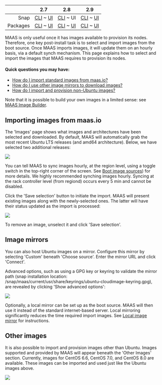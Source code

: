 <!-- deb-2-7-cli
||2.7|2.8|2.9|
|-----:|:-----:|:-----:|:-----:|
|Snap|[CLI](/t/select-and-import-images-snap-2-7-cli/3090) ~ [UI](/t/select-and-import-images-snap-2-7-ui/3091)|[CLI](/t/select-and-import-images-snap-2-8-cli/3092) ~ [UI](/t/select-and-import-images-snap-2-8-ui/3093)|[CLI](/t/select-and-import-images-snap-2-9-cli/3094) ~ [UI](/t/select-and-import-images-snap-2-9-ui/3095)|
|Packages|CLI ~ [UI](/t/select-and-import-images-deb-2-7-ui/3097)|[CLI](/t/select-and-import-images-deb-2-8-cli/3098) ~ [UI](/t/select-and-import-images-deb-2-8-ui/3099)|[CLI](/t/select-and-import-images-deb-2-9-cli/3100) ~ [UI](/t/select-and-import-images-deb-2-9-ui/3101)|
 deb-2-7-cli -->

<!-- deb-2-7-ui
||2.7|2.8|2.9|
|-----:|:-----:|:-----:|:-----:|
|Snap|[CLI](/t/select-and-import-images-snap-2-7-cli/3090) ~ [UI](/t/select-and-import-images-snap-2-7-ui/3091)|[CLI](/t/select-and-import-images-snap-2-8-cli/3092) ~ [UI](/t/select-and-import-images-snap-2-8-ui/3093)|[CLI](/t/select-and-import-images-snap-2-9-cli/3094) ~ [UI](/t/select-and-import-images-snap-2-9-ui/3095)|
|Packages|[CLI](/t/select-and-import-images-deb-2-7-cli/3096) ~ UI|[CLI](/t/select-and-import-images-deb-2-8-cli/3098) ~ [UI](/t/select-and-import-images-deb-2-8-ui/3099)|[CLI](/t/select-and-import-images-deb-2-9-cli/3100) ~ [UI](/t/select-and-import-images-deb-2-9-ui/3101)|
 deb-2-7-ui -->

<!-- deb-2-8-cli
||2.7|2.8|2.9|
|-----:|:-----:|:-----:|:-----:|
|Snap|[CLI](/t/select-and-import-images-snap-2-7-cli/3090) ~ [UI](/t/select-and-import-images-snap-2-7-ui/3091)|[CLI](/t/select-and-import-images-snap-2-8-cli/3092) ~ [UI](/t/select-and-import-images-snap-2-8-ui/3093)|[CLI](/t/select-and-import-images-snap-2-9-cli/3094) ~ [UI](/t/select-and-import-images-snap-2-9-ui/3095)|
|Packages|[CLI](/t/select-and-import-images-deb-2-7-cli/3096) ~ [UI](/t/select-and-import-images-deb-2-7-ui/3097)|CLI ~ [UI](/t/select-and-import-images-deb-2-8-ui/3099)|[CLI](/t/select-and-import-images-deb-2-9-cli/3100) ~ [UI](/t/select-and-import-images-deb-2-9-ui/3101)|
 deb-2-8-cli -->

<!-- deb-2-8-ui
||2.7|2.8|2.9|
|-----:|:-----:|:-----:|:-----:|
|Snap|[CLI](/t/select-and-import-images-snap-2-7-cli/3090) ~ [UI](/t/select-and-import-images-snap-2-7-ui/3091)|[CLI](/t/select-and-import-images-snap-2-8-cli/3092) ~ [UI](/t/select-and-import-images-snap-2-8-ui/3093)|[CLI](/t/select-and-import-images-snap-2-9-cli/3094) ~ [UI](/t/select-and-import-images-snap-2-9-ui/3095)|
|Packages|[CLI](/t/select-and-import-images-deb-2-7-cli/3096) ~ [UI](/t/select-and-import-images-deb-2-7-ui/3097)|[CLI](/t/select-and-import-images-deb-2-8-cli/3098) ~ UI|[CLI](/t/select-and-import-images-deb-2-9-cli/3100) ~ [UI](/t/select-and-import-images-deb-2-9-ui/3101)|
 deb-2-8-ui -->

<!-- deb-2-9-cli
||2.7|2.8|2.9|
|-----:|:-----:|:-----:|:-----:|
|Snap|[CLI](/t/select-and-import-images-snap-2-7-cli/3090) ~ [UI](/t/select-and-import-images-snap-2-7-ui/3091)|[CLI](/t/select-and-import-images-snap-2-8-cli/3092) ~ [UI](/t/select-and-import-images-snap-2-8-ui/3093)|[CLI](/t/select-and-import-images-snap-2-9-cli/3094) ~ [UI](/t/select-and-import-images-snap-2-9-ui/3095)|
|Packages|[CLI](/t/select-and-import-images-deb-2-7-cli/3096) ~ [UI](/t/select-and-import-images-deb-2-7-ui/3097)|[CLI](/t/select-and-import-images-deb-2-8-cli/3098) ~ [UI](/t/select-and-import-images-deb-2-8-ui/3099)|CLI ~ [UI](/t/select-and-import-images-deb-2-9-ui/3101)|
 deb-2-9-cli -->

<!-- deb-2-9-ui
||2.7|2.8|2.9|
|-----:|:-----:|:-----:|:-----:|
|Snap|[CLI](/t/select-and-import-images-snap-2-7-cli/3090) ~ [UI](/t/select-and-import-images-snap-2-7-ui/3091)|[CLI](/t/select-and-import-images-snap-2-8-cli/3092) ~ [UI](/t/select-and-import-images-snap-2-8-ui/3093)|[CLI](/t/select-and-import-images-snap-2-9-cli/3094) ~ [UI](/t/select-and-import-images-snap-2-9-ui/3095)|
|Packages|[CLI](/t/select-and-import-images-deb-2-7-cli/3096) ~ [UI](/t/select-and-import-images-deb-2-7-ui/3097)|[CLI](/t/select-and-import-images-deb-2-8-cli/3098) ~ [UI](/t/select-and-import-images-deb-2-8-ui/3099)|[CLI](/t/select-and-import-images-deb-2-9-cli/3100) ~ UI|
 deb-2-9-ui -->

<!-- snap-2-7-cli
||2.7|2.8|2.9|
|-----:|:-----:|:-----:|:-----:|
|Snap|CLI ~ [UI](/t/select-and-import-images-snap-2-7-ui/3091)|[CLI](/t/select-and-import-images-snap-2-8-cli/3092) ~ [UI](/t/select-and-import-images-snap-2-8-ui/3093)|[CLI](/t/select-and-import-images-snap-2-9-cli/3094) ~ [UI](/t/select-and-import-images-snap-2-9-ui/3095)|
|Packages|[CLI](/t/select-and-import-images-deb-2-7-cli/3096) ~ [UI](/t/select-and-import-images-deb-2-7-ui/3097)|[CLI](/t/select-and-import-images-deb-2-8-cli/3098) ~ [UI](/t/select-and-import-images-deb-2-8-ui/3099)|[CLI](/t/select-and-import-images-deb-2-9-cli/3100) ~ [UI](/t/select-and-import-images-deb-2-9-ui/3101)|
 snap-2-7-cli -->

<!-- snap-2-7-ui
||2.7|2.8|2.9|
|-----:|:-----:|:-----:|:-----:|
|Snap|[CLI](/t/select-and-import-images-snap-2-7-cli/3090) ~ UI|[CLI](/t/select-and-import-images-snap-2-8-cli/3092) ~ [UI](/t/select-and-import-images-snap-2-8-ui/3093)|[CLI](/t/select-and-import-images-snap-2-9-cli/3094) ~ [UI](/t/select-and-import-images-snap-2-9-ui/3095)|
|Packages|[CLI](/t/select-and-import-images-deb-2-7-cli/3096) ~ [UI](/t/select-and-import-images-deb-2-7-ui/3097)|[CLI](/t/select-and-import-images-deb-2-8-cli/3098) ~ [UI](/t/select-and-import-images-deb-2-8-ui/3099)|[CLI](/t/select-and-import-images-deb-2-9-cli/3100) ~ [UI](/t/select-and-import-images-deb-2-9-ui/3101)|
 snap-2-7-ui -->

<!-- snap-2-8-cli
||2.7|2.8|2.9|
|-----:|:-----:|:-----:|:-----:|
|Snap|[CLI](/t/select-and-import-images-snap-2-7-cli/3090) ~ [UI](/t/select-and-import-images-snap-2-7-ui/3091)|CLI ~ [UI](/t/select-and-import-images-snap-2-8-ui/3093)|[CLI](/t/select-and-import-images-snap-2-9-cli/3094) ~ [UI](/t/select-and-import-images-snap-2-9-ui/3095)|
|Packages|[CLI](/t/select-and-import-images-deb-2-7-cli/3096) ~ [UI](/t/select-and-import-images-deb-2-7-ui/3097)|[CLI](/t/select-and-import-images-deb-2-8-cli/3098) ~ [UI](/t/select-and-import-images-deb-2-8-ui/3099)|[CLI](/t/select-and-import-images-deb-2-9-cli/3100) ~ [UI](/t/select-and-import-images-deb-2-9-ui/3101)|
 snap-2-8-cli -->

||2.7|2.8|2.9|
|-----:|:-----:|:-----:|:-----:|
|Snap|[CLI](/t/select-and-import-images-snap-2-7-cli/3090) ~ [UI](/t/select-and-import-images-snap-2-7-ui/3091)|[CLI](/t/select-and-import-images-snap-2-8-cli/3092) ~ UI|[CLI](/t/select-and-import-images-snap-2-9-cli/3094) ~ [UI](/t/select-and-import-images-snap-2-9-ui/3095)|
|Packages|[CLI](/t/select-and-import-images-deb-2-7-cli/3096) ~ [UI](/t/select-and-import-images-deb-2-7-ui/3097)|[CLI](/t/select-and-import-images-deb-2-8-cli/3098) ~ [UI](/t/select-and-import-images-deb-2-8-ui/3099)|[CLI](/t/select-and-import-images-deb-2-9-cli/3100) ~ [UI](/t/select-and-import-images-deb-2-9-ui/3101)|

<!-- snap-2-9-cli
||2.7|2.8|2.9|
|-----:|:-----:|:-----:|:-----:|
|Snap|[CLI](/t/select-and-import-images-snap-2-7-cli/3090) ~ [UI](/t/select-and-import-images-snap-2-7-ui/3091)|[CLI](/t/select-and-import-images-snap-2-8-cli/3092) ~ [UI](/t/select-and-import-images-snap-2-8-ui/3093)|CLI ~ [UI](/t/select-and-import-images-snap-2-9-ui/3095)|
|Packages|[CLI](/t/select-and-import-images-deb-2-7-cli/3096) ~ [UI](/t/select-and-import-images-deb-2-7-ui/3097)|[CLI](/t/select-and-import-images-deb-2-8-cli/3098) ~ [UI](/t/select-and-import-images-deb-2-8-ui/3099)|[CLI](/t/select-and-import-images-deb-2-9-cli/3100) ~ [UI](/t/select-and-import-images-deb-2-9-ui/3101)|
 snap-2-9-cli -->

<!-- snap-2-9-ui
||2.7|2.8|2.9|
|-----:|:-----:|:-----:|:-----:|
|Snap|[CLI](/t/select-and-import-images-snap-2-7-cli/3090) ~ [UI](/t/select-and-import-images-snap-2-7-ui/3091)|[CLI](/t/select-and-import-images-snap-2-8-cli/3092) ~ [UI](/t/select-and-import-images-snap-2-8-ui/3093)|[CLI](/t/select-and-import-images-snap-2-9-cli/3094) ~ UI|
|Packages|[CLI](/t/select-and-import-images-deb-2-7-cli/3096) ~ [UI](/t/select-and-import-images-deb-2-7-ui/3097)|[CLI](/t/select-and-import-images-deb-2-8-cli/3098) ~ [UI](/t/select-and-import-images-deb-2-8-ui/3099)|[CLI](/t/select-and-import-images-deb-2-9-cli/3100) ~ [UI](/t/select-and-import-images-deb-2-9-ui/3101)|
 snap-2-9-ui -->

MAAS is only useful once it has images available to provision its nodes. Therefore, one key post-install task is to select and import images from the boot source. Once MAAS imports images, it will update them on an hourly basis, via a default synch mechanism.  This page explains how to select and import the images that MAAS requires to provision its nodes.


#### Quick questions you may have:

* [How do I import standard images from maas.io?](#heading--import-maasio-image-ui)
* [How do I use other image mirrors to download images?](#heading--image-mirrors)
* [How do I import and provision non-Ubuntu images?](#heading--other-images)

Note that it is possible to build your own images in a limited sense: see [MAAS Image Builder](/t/maas-image-builder/1112).

<h2 id="heading--import-maasio-image-ui">Importing images from maas.io</h2>

The 'Images' page shows what images and architectures have been selected and downloaded. By default, MAAS will automatically grab the most recent Ubuntu LTS releases (and amd64 architecture). Below, we have selected two additional releases:

<a href="https://discourse.maas.io/uploads/default/original/1X/d208922f1126ec92f6ef06cfaa5e16dbbfc613d0.png" target = "_blank"><img src="https://discourse.maas.io/uploads/default/original/1X/d208922f1126ec92f6ef06cfaa5e16dbbfc613d0.png"></a>

<!-- deb-2-7-ui
You can tell MAAS to sync images hourly, at the region level, using a toggle switch in the top-right corner of the screen.  See [Boot image sources](/t/images/2701#boot-image-sources)) for more details. We highly recommended synching images hourly. Syncing at the rack controller level (from regiond) occurs every 5 min and cannot be disabled.
 deb-2-7-ui -->

<!-- deb-2-8-ui
You can tell MAAS to sync images hourly, at the region level, using a toggle switch in the top-right corner of the screen.  See [Boot image sources](/t/images/2703#boot-image-sources)) for more details. We highly recommended synching images hourly. Syncing at the rack controller level (from regiond) occurs every 5 min and cannot be disabled.
 deb-2-8-ui -->

<!-- deb-2-9-ui
You can tell MAAS to sync images hourly, at the region level, using a toggle switch in the top-right corner of the screen.  See [Boot image sources](/t/images/2705#boot-image-sources)) for more details. We highly recommended synching images hourly. Syncing at the rack controller level (from regiond) occurs every 5 min and cannot be disabled.
 deb-2-9-ui -->

<!-- snap-2-7-ui
You can tell MAAS to sync images hourly, at the region level, using a toggle switch in the top-right corner of the screen.  See [Boot image sources](/t/images/2695#boot-image-sources)) for more details. We highly recommended synching images hourly. Syncing at the rack controller level (from regiond) occurs every 5 min and cannot be disabled.
 snap-2-7-ui -->

You can tell MAAS to sync images hourly, at the region level, using a toggle switch in the top-right corner of the screen.  See [Boot image sources](/t/images/2697#boot-image-sources)) for more details. We highly recommended synching images hourly. Syncing at the rack controller level (from regiond) occurs every 5 min and cannot be disabled.

<!-- snap-2-9-ui
You can tell MAAS to sync images hourly, at the region level, using a toggle switch in the top-right corner of the screen.  See [Boot image sources](/t/images/2699#boot-image-sources)) for more details. We highly recommended synching images hourly. Syncing at the rack controller level (from regiond) occurs every 5 min and cannot be disabled.
 snap-2-9-ui -->

Click the 'Save selection' button to initiate the import. MAAS will present existing images along with the newly-selected ones. The latter will have their status updated as the import is processed:

<a href="https://discourse.maas.io/uploads/default/original/1X/f7daa92c97f1ada61c2172044d43856ed3e14b5f.png" target = "_blank"><img src="https://discourse.maas.io/uploads/default/original/1X/f7daa92c97f1ada61c2172044d43856ed3e14b5f.png"></a>

To remove an image, unselect it and click 'Save selection'.

<h2 id="heading--image-mirrors">Image mirrors</h2>

You can also host Ubuntu images on a mirror. Configure this mirror by selecting 'Custom' beneath 'Choose source'. Enter the mirror URL and click 'Connect'.

Advanced options, such as using a GPG key or keyring to validate the mirror path (snap installation location: /snap/maas/current/usr/share/keyrings/ubuntu-cloudimage-keyring.gpg), are revealed by clicking 'Show advanced options':

<a href="https://discourse.maas.io/uploads/default/original/1X/dbe44a827e70e318a6139c3e335019a6a27c4374.png" target = "_blank"><img src="https://discourse.maas.io/uploads/default/original/1X/dbe44a827e70e318a6139c3e335019a6a27c4374.png"></a>

<!-- deb-2-7-cli
Optionally, a local mirror can be set up as the boot source. MAAS will then use it instead of the standard internet-based server. Local mirroring significantly reduces the time required import images. See [Local image mirror](/t/local-image-mirror/2808) for instructions.
 deb-2-7-cli -->

<!-- deb-2-7-ui
Optionally, a local mirror can be set up as the boot source. MAAS will then use it instead of the standard internet-based server. Local mirroring significantly reduces the time required import images. See [Local image mirror](/t/local-image-mirror/2809) for instructions.
 deb-2-7-ui -->

<!-- deb-2-8-cli
Optionally, a local mirror can be set up as the boot source. MAAS will then use it instead of the standard internet-based server. Local mirroring significantly reduces the time required import images. See [Local image mirror](/t/local-image-mirror/2810) for instructions.
 deb-2-8-cli -->

<!-- deb-2-8-ui
Optionally, a local mirror can be set up as the boot source. MAAS will then use it instead of the standard internet-based server. Local mirroring significantly reduces the time required import images. See [Local image mirror](/t/local-image-mirror/2811) for instructions.
 deb-2-8-ui -->

<!-- deb-2-9-cli
Optionally, a local mirror can be set up as the boot source. MAAS will then use it instead of the standard internet-based server. Local mirroring significantly reduces the time required import images. See [Local image mirror](/t/local-image-mirror/2812) for instructions.
 deb-2-9-cli -->

<!-- deb-2-9-ui
Optionally, a local mirror can be set up as the boot source. MAAS will then use it instead of the standard internet-based server. Local mirroring significantly reduces the time required import images. See [Local image mirror](/t/local-image-mirror/2813) for instructions.
 deb-2-9-ui -->

<!-- snap-2-7-cli
Optionally, a local mirror can be set up as the boot source. MAAS will then use it instead of the standard internet-based server. Local mirroring significantly reduces the time required import images. See [Local image mirror](/t/local-image-mirror/2802) for instructions.
 snap-2-7-cli -->

<!-- snap-2-7-ui
Optionally, a local mirror can be set up as the boot source. MAAS will then use it instead of the standard internet-based server. Local mirroring significantly reduces the time required import images. See [Local image mirror](/t/local-image-mirror/2803) for instructions.
 snap-2-7-ui -->

<!-- snap-2-8-cli
Optionally, a local mirror can be set up as the boot source. MAAS will then use it instead of the standard internet-based server. Local mirroring significantly reduces the time required import images. See [Local image mirror](/t/local-image-mirror/2804) for instructions.
 snap-2-8-cli -->

Optionally, a local mirror can be set up as the boot source. MAAS will then use it instead of the standard internet-based server. Local mirroring significantly reduces the time required import images. See [Local image mirror](/t/local-image-mirror/2805) for instructions.

<!-- snap-2-9-cli
Optionally, a local mirror can be set up as the boot source. MAAS will then use it instead of the standard internet-based server. Local mirroring significantly reduces the time required import images. See [Local image mirror](/t/local-image-mirror/2806) for instructions.
 snap-2-9-cli -->

<!-- snap-2-9-ui
Optionally, a local mirror can be set up as the boot source. MAAS will then use it instead of the standard internet-based server. Local mirroring significantly reduces the time required import images. See [Local image mirror](/t/local-image-mirror/2807) for instructions.
 snap-2-9-ui -->

<h2 id="heading--other-images">Other images</h2>

It is also possible to import and provision images other than Ubuntu. Images supported and provided by MAAS will appear beneath the 'Other Images' section. Currently, images for CentOS 6.6, CentOS 7.0, and CentOS 8.0 are available. These images can be imported and used just like the Ubuntu images above.

<a href="https://discourse.maas.io/uploads/default/original/1X/198aa78b2dd3a650f1b3909ae2c9269e159ca1dc.png" target = "_blank"><img src="https://discourse.maas.io/uploads/default/original/1X/198aa78b2dd3a650f1b3909ae2c9269e159ca1dc.png"></a>

<!-- deb-2-7-cli
You can tell MAAS to sync images hourly, at the region level.  See [Boot image sources](/t/images/2700#boot-image-sources)) for more details. We highly recommended synching images hourly. Syncing at the rack controller level (from regiond) occurs every 5 min and cannot be disabled.
 deb-2-7-cli -->

<!-- deb-2-8-cli
You can tell MAAS to sync images hourly, at the region level.  See [Boot image sources](/t/images/2702#boot-image-sources)) for more details. We highly recommended synching images hourly. Syncing at the rack controller level (from regiond) occurs every 5 min and cannot be disabled.
 deb-2-8-cli -->

<!-- deb-2-9-cli
You can tell MAAS to sync images hourly, at the region level.  See [Boot image sources](/t/images/2704#boot-image-sources)) for more details. We highly recommended synching images hourly. Syncing at the rack controller level (from regiond) occurs every 5 min and cannot be disabled.
 deb-2-9-cli -->
 
<!-- snap-2-7-cli
You can tell MAAS to sync images hourly, at the region level.  See [Boot image sources](/t/images/2694#boot-image-sources)) for more details. We highly recommended synching images hourly. Syncing at the rack controller level (from regiond) occurs every 5 min and cannot be disabled.
 snap-2-7-cli -->
 
<!-- snap-2-8-cli
You can tell MAAS to sync images hourly, at the region level.  See [Boot image sources](/t/images/2696#boot-image-sources)) for more details. We highly recommended synching images hourly. Syncing at the rack controller level (from regiond) occurs every 5 min and cannot be disabled.
 snap-2-8-cli -->

<!-- snap-2-9-cli
You can tell MAAS to sync images hourly, at the region level.  See [Boot image sources](/t/images/2698#boot-image-sources)) for more details. We highly recommended synching images hourly. Syncing at the rack controller level (from regiond) occurs every 5 min and cannot be disabled.
 snap-2-9-cli -->

<!-- snap-2-7-cli snap-2-8-cli snap-2-9-cli deb-2-7-cli deb-2-8-cli deb-2-9-cli

#### Quick questions you may have:

* [How do I get started with the MAAS CLI?](/t/maas-cli/802)
* [How do I list boot sources?](#heading--list-boot-sources)
* [How do I select images?](#heading--select-image)
* [How do I list image selections?](#heading--list-image-selections)
* [How do I import newly-selected images?](#heading--import-newly-selected-images)
* [How do I list currently available images?](#heading--list-currently-available-images)
* [How do I delete a boot source?](#heading--delete-a-boot-source)
* [How do I edit a boot source?](#heading--edit-a-boot-source)

<h2 id="heading--list-boot-sources">List boot sources</h2>

If you want to download boot sources, i.e., the locations from which you may download images, try the following:

``` bash
maas $PROFILE boot-sources read
```

[note]
Although multiple boot sources may be listed, MAAS can only practically work with a single boot source.
[/note]

<h2 id="heading--select-images">Select images</h2>

Use the `boot-source-selections` command to select images from a boot source. After selecting new images, you will need to [import](#heading--import-newly-selected-images) them.

``` bash
maas $PROFILE boot-source-selections create $SOURCE_ID \
    os="ubuntu" release="$SERIES" arches="$ARCH" \
    subarches="$KERNEL" labels="*"
```

For example, to select all kernels for 64-bit Trusty from a boot source with an id of '1':

``` bash
maas $PROFILE boot-source-selections create 1 \
    os="ubuntu" release="trusty" arches="amd64" \
    subarches="*" labels="*"
```

<h3 id="heading--hardware-enablement-hwe">Hardware enablement (HWE)</h3>

For example, to get just the latest amd64 HWE kernel available for Trusty, which, at time of writing, is from Xenial:

``` bash
maas $PROFILE boot-source-selections create 1 \
    os="ubuntu" release="trusty" arches="amd64" \
    subarches="hwe-x" labels="*"
```

For Xenial kernels (and starting with MAAS 2.1), notation has changed. To select the latest amd64 HWE kernel available for Xenial:

``` bash
maas $PROFILE boot-source-selections create 1 \
    os="ubuntu" release="xenial" arches="amd64" \
    subarches="hwe-16.04" labels="*"
```

<h2 id="heading--list-image-selections">List image selections</h2>

To list image selections for a boot source:

``` bash
maas $PROFILE boot-source-selections read $SOURCE_ID
```

<h2 id="heading--import-newly-selected-images">Import newly-selected images</h2>

To import newly-selected images (boot resources):

``` bash
maas $PROFILE boot-resources import
```

Once newly-selected images are imported, a sync mechanism is enabled (by default) to keep them up to date. The refresh time interval is 60 minutes.

Available images resulting from this action are reflected in the web UI.

<h2 id="heading--list-currently-available-images">List currently available images</h2>

To list currently available/imported images (boot resources):

``` bash
maas $PROFILE boot-resources read
```

<h2 id="heading--delete-a-boot-source">Delete a boot source</h2>

To delete a boot source (the location from which you can download images): 

``` bash
maas $PROFILE boot-source delete $SOURCE_ID
```

If you delete the sole boot source, then the fields 'Sync URL' and 'Keyring Path' in the web UI will take on null values.

<h2 id="heading--edit-a-boot-source">Edit a boot source</h2>

You can edit an existing boot source by changing the GPG keyring file ($KEYRING_FILE) and the location ($URL).

Update the boot source:

``` bash
maas $PROFILE boot-source update $SOURCE_ID \
    url=$URL keyring_filename=$KEYRING_FILE
```

At this time MAAS only supports a boot source containing official MAAS images. As a result, you can only edit a boot source if you have set up a mirror of its images. The location can change, but the keyring remains constant:

KEYRING_FILE=/usr/share/keyrings/ubuntu-cloudimage-keyring.gpg

<h2 id="heading--add-a-boot-source">Add a boot source</h2>

[note]
To avoid unnecessary complexity, you should probably delete any existing boot sources before adding a new one.
[/note]

Presented below are two use cases for adding a boot source:

1.  Use a local image mirror (official images)
2.  If you deleted the default image, recreate it

The general syntax is:

``` bash
maas $PROFILE boot-sources create \
    url=$URL keyring_filename=$KEYRING_FILE
```

The output will include a new numeric ID that identifies the boot source ($SOURCE_ID).

Since MAAS can only practically work with a single boot source, so you will need to delete any existing sources. Note that the location (URL) is the only variable. The only supported keyring is:

KEYRING_FILE=/usr/share/keyrings/ubuntu-cloudimage-keyring.gpg

If you added a sole boot source, then the fields 'Sync URL' and 'Keyring Path' in the web UI will reflect its values.

<h3 id="heading--using-a-local-image-mirror">Using a local image mirror</h3>

snap-2-7-cli snap-2-8-cli snap-2-9-cli deb-2-7-cli deb-2-8-cli deb-2-9-cli -->

<!-- deb-2-7-cli
Once the mirror is set up according to [Local image mirror](/t/local-image-mirror/2808) it is just a matter of specifying the mirror location (URL). Since the images come from the default source, you should use the default keyring. If you are following the above mirror document, the variable values should be:
 deb-2-7-cli -->

<!-- deb-2-8-cli
Once the mirror is set up according to [Local image mirror](/t/local-image-mirror/2810) it is just a matter of specifying the mirror location (URL). Since the images come from the default source, you should use the default keyring. If you are following the above mirror document, the variable values should be:
 deb-2-8-cli -->

<!-- deb-2-9-cli
Once the mirror is set up according to [Local image mirror](/t/local-image-mirror/2812) it is just a matter of specifying the mirror location (URL). Since the images come from the default source, you should use the default keyring. If you are following the above mirror document, the variable values should be:
 deb-2-9-cli -->

<!-- snap-2-7-cli
Once the mirror is set up according to [Local image mirror](/t/local-image-mirror/2802) it is just a matter of specifying the mirror location (URL). Since the images come from the default source, you should use the default keyring. If you are following the above mirror document, the variable values should be:
 snap-2-7-cli -->

<!-- snap-2-8-cli
Once the mirror is set up according to [Local image mirror](/t/local-image-mirror/2804) it is just a matter of specifying the mirror location (URL). Since the images come from the default source, you should use the default keyring. If you are following the above mirror document, the variable values should be:
 snap-2-8-cli -->

<!-- snap-2-9-cli
Once the mirror is set up according to [Local image mirror](/t/local-image-mirror/2806) it is just a matter of specifying the mirror location (URL). Since the images come from the default source, you should use the default keyring. If you are following the above mirror document, the variable values should be:
 snap-2-9-cli -->

<!-- snap-2-7-cli snap-2-8-cli snap-2-9-cli deb-2-7-cli deb-2-8-cli deb-2-9-cli

-   URL=https://$MIRROR/maas/images/ephemeral-v3/daily/
-   KEYRING_FILE=/usr/share/keyrings/ubuntu-cloudimage-keyring.gpg

Where $MIRROR is the mirror server's hostname or IP address.

<h3 id="heading--recreate-the-default-boot-source">Recreate the default boot source</h3>

Recreate the default boot source if it was ever deleted using the following variable values:

-   URL=https://images.maas.io/ephemeral-v3/daily/
-   KEYRING_FILE=/usr/share/keyrings/ubuntu-cloudimage-keyring.gpg
snap-2-7-cli snap-2-8-cli snap-2-9-cli deb-2-7-cli deb-2-8-cli deb-2-9-cli -->